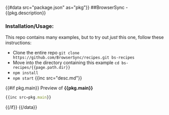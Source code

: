 {{#data src="package.json" as="pkg"}}
##BrowserSync - {{pkg.description}}

### Installation/Usage:

This repo contains many examples, but to try out *just* this one, follow these instructions: 

- Clone the entire repo `git clone https://github.com/BrowserSync/recipes.git bs-recipes`
- Move into the directory containing this example `cd bs-recipes/{{page.path.dir}}`
- `npm install`
- `npm start`
{{inc src="desc.md"}}

{{#if pkg.main}}
Preview of **{{pkg.main}}**
```js
{{inc src=pkg.main}}
```
{{/if}}
{{/data}}

